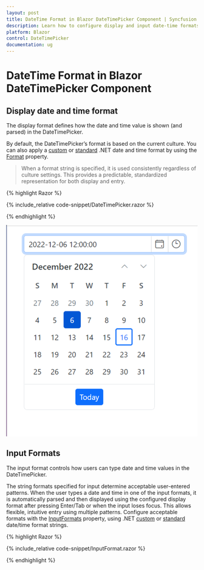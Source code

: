 ```yaml
---
layout: post
title: DateTime Format in Blazor DateTimePicker Component | Syncfusion
description: Learn how to configure display and input date-time formats in the Syncfusion Blazor DateTimePicker using culture-based, standard, and custom .NET format strings.
platform: Blazor
control: DateTimePicker
documentation: ug
---
```

# DateTime Format in Blazor DateTimePicker Component

## Display date and time format

The display format defines how the date and time value is shown (and parsed) in the DateTimePicker.

By default, the DateTimePicker’s format is based on the current culture. You can also apply a [custom](https://learn.microsoft.com/en-us/dotnet/standard/base-types/custom-date-and-time-format-strings) or [standard](https://learn.microsoft.com/en-us/dotnet/standard/base-types/standard-date-and-time-format-strings) .NET date and time format by using the [Format](https://help.syncfusion.com/cr/blazor/Syncfusion.Blazor.Calendars.SfDateTimePicker-1.html#Syncfusion_Blazor_Calendars_SfDateTimePicker_1_Format) property.

> When a format string is specified, it is used consistently regardless of culture settings. This provides a predictable, standardized representation for both display and entry.

{% highlight Razor %}

{% include_relative code-snippet/DateTimePicker.razor %}

{% endhighlight %}


![Date Time Format in Blazor DateTimePicker](./images/DateTimePicker.png)

## Input Formats

The input format controls how users can type date and time values in the DateTimePicker.

The string formats specified for input determine acceptable user-entered patterns. When the user types a date and time in one of the input formats, it is automatically parsed and then displayed using the configured display format after pressing Enter/Tab or when the input loses focus. This allows flexible, intuitive entry using multiple patterns. Configure acceptable formats with the [InputFormats](https://help.syncfusion.com/cr/blazor/Syncfusion.Blazor.Calendars.SfDateTimePicker-1.html#Syncfusion_Blazor_Calendars_SfDateTimePicker_1_InputFormats) property, using .NET [custom](https://learn.microsoft.com/en-us/dotnet/standard/base-types/custom-date-and-time-format-strings) or [standard](https://learn.microsoft.com/en-us/dotnet/standard/base-types/standard-date-and-time-format-strings) date/time format strings.

{% highlight Razor %}

{% include_relative code-snippet/InputFormat.razor %}

{% endhighlight %}